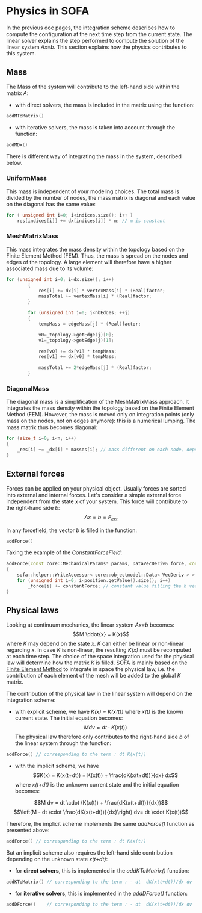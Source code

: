 Physics in SOFA
===============

In the previous doc pages, the integration scheme describes how to compute the configuration at the next time step from the current state. The linear solver explains the step performed to compute the solution of the linear system *Ax=b*. This section explains how the physics contributes to this system.

Mass
----

The Mass of the system will contribute to the left-hand side within the matrix *A*:

* with direct solvers, the mass is included in the matrix using the function:
``` cpp
addMToMatrix()
```
* with iterative solvers, the mass is taken into account through the function:
``` cpp
addMDx()
```

There is different way of integrating the mass in the system, described below.


### UniformMass ###

This mass is independent of your modeling choices. The total mass is divided by the number of nodes, the mass matrix is diagonal and each value on the diagonal has the same value:
``` cpp
for ( unsigned int i=0; i<indices.size(); i++ )
    res[indices[i]] += dx[indices[i]] * m; // m is constant
```


### MeshMatrixMass ###

This mass integrates the mass density within the topology based on the Finite Element Method (FEM). Thus, the mass is spread on the nodes and edges of the topology. A large element will therefore have a higher associated mass due to its volume:
``` cpp
for (unsigned int i=0; i<dx.size(); i++)
        {
            res[i] += dx[i] * vertexMass[i] * (Real)factor;
            massTotal += vertexMass[i] * (Real)factor;
        }

        for (unsigned int j=0; j<nbEdges; ++j)
        {
            tempMass = edgeMass[j] * (Real)factor;

            v0=_topology->getEdge(j)[0];
            v1=_topology->getEdge(j)[1];

            res[v0] += dx[v1] * tempMass;
            res[v1] += dx[v0] * tempMass;

            massTotal += 2*edgeMass[j] * (Real)factor;
        }
```

### DiagonalMass ###

The diagonal mass is a simplification of the MeshMatrixMass approach. It integrates the mass density within the topology based on the Finite Element Method (FEM). However, the mass is moved only on integration points (only mass on the nodes, not on edges anymore): this is a numerical lumping. The mass matrix thus becomes diagonal:
``` cpp
for (size_t i=0; i<n; i++)
{
    _res[i] += _dx[i] * masses[i]; // mass different on each node, depending on the topology
}
```



External forces
---------------

Forces can be applied on your physical object. Usually forces are sorted into external and internal forces. Let's consider a simple external force independent from the state *x* of your system. This force will contribute to the right-hand side *b*:
$$Ax=b=F_{ext}$$

In any forcefield, the vector *b* is filled in the function:
``` cpp
addForce()
```

Taking the example of the *ConstantForceField*:
``` cpp
addForce(const core::MechanicalParams* params, DataVecDeriv& force, const DataVecCoord& position, const DataVecDeriv&)
{
    sofa::helper::WriteAccessor< core::objectmodel::Data< VecDeriv > > _force = force;
	for (unsigned int i=0; i<position.getValue().size(); i++)
		_force[i] += constantForce; // constant value filling the b vector
}
```


Physical laws
-------------

Looking at continuum mechanics, the linear system *Ax=b* becomes:
$$M \ddot{x} = K(x)$$
where *K* may depend on the state *x*. *K* can either be linear or non-linear regarding *x*. In case *K* is non-linear, the resulting *K(x)* must be recomputed at each time step. The choice of the space integration used for the physical law will determine how the matrix *K* is filled. SOFA is mainly based on the [Finite Element Method](https://en.wikipedia.org/wiki/Finite_element_method) to integrate in space the physical law, i.e. the contribution of each element of the mesh will be added to the global *K* matrix.

The contribution of the physical law in the linear system will depend on the integration scheme:

* with explicit scheme, we have *K(x) = K(x(t))* where *x(t)* is the known current state. The initial equation becomes:
$$M dv = dt \cdot K(x(t))$$
The physical law therefore only contributes to the right-hand side *b* of the linear system through the function:
``` cpp
addForce() // corresponding to the term : dt K(x(t))
```

* with the implicit scheme, we have $$K(x) = K(x(t+dt)) = K(x(t)) + \frac{dK(x(t+dt))}{dx} dx$$ where *x(t+dt)* is the unknown current state and the initial equation becomes:

$$M dv = dt \cdot (K(x(t)) + \frac{dK(x(t+dt))}{dx})$$
$$\left(M - dt \cdot \frac{dK(x(t+dt))}{dx}\right) dv= dt \cdot K(x(t))$$

Therefore, the implicit scheme implements the same *addForce()* function as presented above:
``` cpp
addForce() // corresponding to the term : dt K(x(t))
```

But an implicit scheme also requires the left-hand side contribution depending on the unknown state *x(t+dt)*:
* for **direct solvers**, this is implemented in the *addKToMatrix()* function:
``` cpp
addKToMatrix() // corresponding to the term : - dt  dK(x(t+dt))/dx dv
```
* for **iterative solvers**, this is implemented in the *addDForce()* function:
``` cpp
addDForce()    // corresponding to the term : - dt  dK(x(t+dt))/dx dv
```